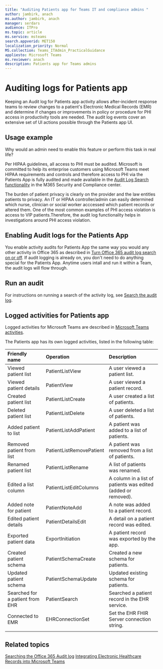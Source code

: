 ```yaml
---
title: "Auditing Patients app for Teams IT and compliance admins "
author: jambirk, anach
ms.author: jambirk, anach 
manager: serdars
audience: ITPro
ms.topic: article 
ms.service: msteams 
search.appverid: MET150
localization_priority: Normal
MS.collection: Teams_ITAdmin_PracticalGuidance
appliesto: Microsoft Teams
ms.reviewer: anach
description: Patients app for Teams admins
---
```


# Auditing logs for Patients app

Keeping an Audit log for Patients app activity allows after-incident response teams to review changes to a patient's Electronic Medical Records (EMR) and determine if changes or improvements in policy or procedure for PHI access in productivity tools are needed. The audit log events cover an extensive set of UI actions possible through the Patients app UI. 

<!-- remember to add link to security page and from security page  -->

## Usage example

Why would an admin need to enable this feature or perform this task in real life? 

Per HIPAA guidelines, all access to PHI must be audited. Microsoft is committed to help its enterprise customers using Microsoft Teams meet HIPAA requirements and controls and therefore access to PHI via the Patients App is fully audited and made available in the [Audit Log Search functionality](https://docs.microsoft.com/en-us/microsoft-365/compliance/search-the-audit-log-in-security-and-compliance) in the M365 Security and Compliance center.

The burden of patient privacy is clearly on the provider and the law entitles patients to privacy. An IT or HIPAA controller/admin can easily determined which nurse, clinician or social worker acccessed which patient records or altered them. One of the most common examples of PHI access violation is access to VIP patients.Therefore, the audit log functionality helps in investigations around PHI access violation. 

<!-- add an image from the security and compliance center audit log search page showing an event-->

## Enabling Audit logs for the Patients App

<!-- add link out to client doc -->

You enable activity audits for Patients App the same way you would any other activity in Office 365 as described in [Turn Office 365 audit log search on or off](https://docs.microsoft.com/office365/securitycompliance/turn-audit-log-search-on-or-off#turn-on-audit-log-search). If audit logging is already on, you don't need to do anything special for the Patients App. Anytime users intall and run it within a Team, the audit logs will flow through. 

## Run an audit

For instructions on running a search of the activity log, see 
[Search the audit log](https://docs.microsoft.com/office365/securitycompliance/search-the-audit-log-in-security-and-compliance#search-the-audit-log).

<!-- Need to update audit log docs article with Mark Johnson to add Teams healthcare events too -->

## Logged activities for Patients app

Logged activities for Microsoft Teams are described in [Microsoft Teams activities](https://docs.microsoft.com/office365/securitycompliance/search-the-audit-log-in-security-and-compliance#microsoft-teams-activities).

The Patients app has its own logged activities, listed in the following table:

<!-- a lot of this is first-pass guesswork. @ansuman please review-->

|Friendly name |Operation|Description|
|:---|:---|:---|
| Viewed patient list | PatientListView | A user viewed a patient list.|
| Viewed patient details | PatientView | A user viewed a patient record. |
| Created patient list | PatientListCreate | A user created a list of patients. |
| Deleted patient list | PatientListDelete | A user deleted a list of patients. |
| Added patient to list | PatientListAddPatient | A patient was added to a list of patients. |
| Removed patient from list|PatientListRemovePatient | A patient was removed from a list of patients. |
| Renamed patient list | PatientListRename | A list of patients was renamed. |
| Edited a list column | PatientListEditColumns | A column in a list of patients was edited (added or removed). |
| Added note for patient | PatientNoteAdd | A note was added to a patient record. |
| Edited patient details | PatientDetailsEdit | A detail on a patient record was edited. |
| Exported patient data | ExportInitiation | A patient record was exported <!-- from EMR? to where? --> by the app. |
| Created patient schema | PatientSchemaCreate | Created a new schema for patients. |
| Updated patient schema | PatientSchemaUpdate  | Updated existing schema for patients. |
| Searched for a patient from EHR | PatientSearch | Searched a patient record in the EHR service. |
| Connected to EMR  | EHRConnectionSet | Set the EHR FHIR Server connection string. |
||||

## Related topics
[Searching the Office 365 Audit log](https://docs.microsoft.com/en-us/microsoft-365/compliance/search-the-audit-log-in-security-and-compliance)
[Integrating Electronic Healthcare Records into Microsoft Teams](../expand-teams-across-your-org/healthcare/patients-app.md)
